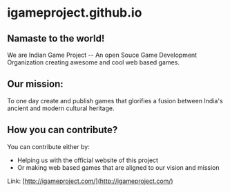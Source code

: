 # igameproject.github.io

## Namaste to the world!

We are Indian Game Project -- An open Souce Game Development Organization creating awesome and cool web based games.

## Our mission:

To one day create and publish games that glorifies a fusion between India's ancient and modern cultural heritage.

## How you can contribute?

You can contribute either by:

* Helping us with the official website of this project
* Or making web based games that are aligned to our vision and mission

Link: [http://igameproject.com/](http://igameproject.com/)
